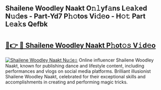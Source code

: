 ## Shailene Woodley Naakt O𝚗𝚕yf𝚊ns L𝚎a𝚔ed N𝚞𝚍es - Part-Yd7 P𝚑𝚘tos Vi𝚍𝚎o - H𝚘𝚝 Part L𝚎a𝚔s Qefbk

# <h2><a href="http://kf1n55l.oniu.top/?m=Shailene+Woodley+Naakt">🔗👉 🔴 Shailene Woodley Naakt P𝚑ot𝚘𝚜 V𝚒d𝚎o</a></h2>

[![Shailene Woodley Naakt Nu𝚍e𝚜](https://i.imgur.com/0qMVB7G.gif)](http://kf1n55l.oniu.top/?m=Shailene+Woodley+Naakt)
Online influencer Shailene Woodley Naakt, known for publishing dance and lifestyle content, including performances and vlogs on social media platforms. Brilliant illusionist Shailene Woodley Naakt, celebrated for their exceptional skills and accomplishments in creating and performing magic tricks.  
